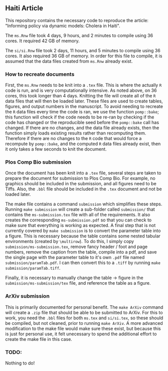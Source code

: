 ## Haiti Article

This repository contains the necessary code to reproduce the article: "Informing policy via dynamic models: Cholera in Haiti". 

The `ms.Rnw` file took 4 days, 9 hours, and 2 minutes to compile using 36 cores. It required 42 GB of memory. 

The `si/si.Rnw` file took 2 days, 11 hours, and 5 minutes to compile using 36 cores. It also required 36 GB of memory. 
In order for this file to compile, it is assumed that the data files created from `ms.Rnw` already exist. 

### How to recreate documents

First, the `ms.Rnw` needs to be knit into a `.tex` file. 
This is where the actually `R` code is run, and is very computationally intensive. 
As noted above, on 36 cores, this took longer than 4 days. 
Knitting the file will create all of the `R` data files that will then be loaded 
later. 
These files are used to create tables, figures, and output numbers in the 
manuscript. 
To avoid needing to recreate the `R` data files every time the code is ran, 
we use the function `pomp::bake`; this function will check if the code needs to 
be re-ran by checking if the code has changed or the reproducible seed before
the `pomp::bake` call has changed. 
If there are no changes, and the data file already exists, then the function 
simply loads existing results rather than recomputing them. 
Therefore if there are no changes to the `R` code that would force a recompute 
by `pomp::bake`, and the computed `R` data files already exist, then it only 
takes a few seconds to knit the document. 

### Plos Comp Bio submission

Once the document has been knit into a `.tex` file, several steps are taken to 
prepare the document for submission to Plos Comp Bio. 
For example, no graphics should be included in the submission, and all figures
need to be Tiffs. 
Also, the `.bbl` file should be included in the `.tex` document and not be 
loaded later. 

The make file contains a command `submission` which simplifies these steps. 
Running `make submission` will create a sub-folder called `submission/` that 
contains the `ms-submission.tex` file with all of the requirements. 
It also creates the corresponding `ms-submission.pdf` so that you can check to 
make sure that everything is working as expected. 
A final step that is not currently covered by `make submission` is to convert 
the parameter table into a figure.
This is necessary because the table contains some nested tabular environments 
(created by `\multirow`). 
To do this, I simply copy `submission/ms-submission.tex`, remove fancy header /
foot and page numbers, remove the caption from the table, compile into a pdf, 
and save the single page with the parameter table to it's own `.pdf` file 
named `submission/paramTab.pdf`. 
I can then convert this to a `.tiff` by running `make submission/paramTab.tiff`. 

Finally, it is necessary to manually change the table -> figure in the 
`submission/ms-submission/tex` file, and reference the table as a figure. 

### ArXiv submission

This is primarily documented for personal benefit. The `make ArXiv` command will 
create a `.zip` file that should be able to be submitted to ArXiv. 
For this to work, you need the `.bbl` files for both `ms.tex` and `si/si.tex`, 
so these should be compiled, but not cleaned, prior to running `make ArXiv`. 
A more advanced modification to the make file would make sure these exist, but 
because this is just for personal use, it felt unecessary to spend the additional 
effort to create the make file in this case. 

### TODO: 

Nothing to do! 
